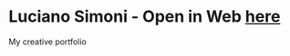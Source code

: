 # Luciano Simoni - Open in Web [here](https://lucianosimoni.github.io/portfolio/)

My creative portfolio
